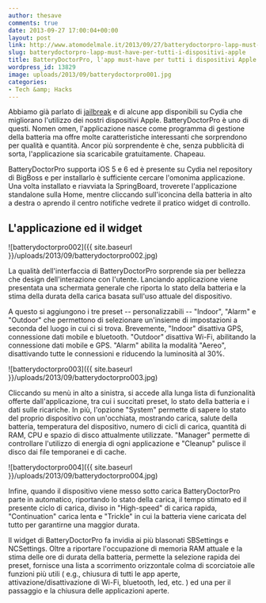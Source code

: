 ```yaml
---
author: thesave
comments: true
date: 2013-09-27 17:00:04+00:00
layout: post
link: http://www.atomodelmale.it/2013/09/27/batterydoctorpro-lapp-must-have-per-tutti-i-dispositivi-apple/
slug: batterydoctorpro-lapp-must-have-per-tutti-i-dispositivi-apple
title: BatteryDoctorPro, l'app must-have per tutti i dispositivi Apple
wordpress_id: 13829
image: uploads/2013/09/batterydoctorpro001.jpg
categories:
- Tech &amp; Hacks
---
```


Abbiamo già parlato di [jailbreak](/2009/06/04/ida-il-navigatore-gps-offline-che-tutti-i-possessori-di-iphone-aspettavano/) e di alcune app disponibili su Cydia che migliorano l'utilizzo dei nostri dispositivi Apple. BatteryDoctorPro è uno di questi. Nomen omen, l'applicazione nasce come programma di gestione della batteria ma offre molte caratteristiche interessanti che sorprendono per qualità e quantità. Ancor più sorprendente è che, senza pubblicità di sorta, l'applicazione sia scaricabile gratuitamente. Chapeau.

BatteryDoctorPro supporta iOS 5 e 6 ed è presente su Cydia nel repository di BigBoss e per installarlo è sufficiente cercare l'omonima applicazione. Una volta installato e riavviata la SpringBoard, troverete l'applicazione standalone sulla Home, mentre cliccando sull'iconcina della batteria in alto a destra o aprendo il centro notifiche vedrete il pratico widget di controllo.

## L'applicazione ed il widget

![batterydoctorpro002]({{ site.baseurl }}/uploads/2013/09/batterydoctorpro002.jpg)

La qualità dell'interfaccia di BatteryDoctorPro sorprende sia per bellezza che design dell'interazione con l'utente. Lanciando applicazione viene presentata una schermata generale che riporta lo stato della batteria e la stima della durata della carica basata sull'uso attuale del dispositivo.

A questo si aggiungono i tre preset -- personalizzabili -- "Indoor", "Alarm" e "Outdoor" che permettono di selezionare un'insieme di impostazioni a seconda del luogo in cui ci si trova. Brevemente, "Indoor" disattiva GPS, connessione dati mobile e bluetooth. "Outdoor" disattiva Wi-Fi, abilitando la connessione dati mobile e GPS. "Alarm" abilita la modalità "Aereo", disattivando tutte le connessioni e riducendo la luminosità al 30%.

![batterydoctorpro003]({{ site.baseurl }}/uploads/2013/09/batterydoctorpro003.jpg)

Cliccando su menù in alto a sinistra, si accede alla lunga lista di funzionalità offerte dall'applicazione, tra cui i succitati preset, lo stato della batteria e i dati sulle ricariche. In più, l'opzione "System" permette di sapere lo stato del proprio dispositivo con un'occhiata, mostrando carica, salute della batteria, temperatura del dispositivo, numero di cicli di carica, quantità di RAM, CPU e spazio di disco attualmente utilizzate. "Manager" permette di controllare l'utilizzo di energia di ogni applicazione e "Cleanup" pulisce il disco dai file temporanei e di cache.

![batterydoctorpro004]({{ site.baseurl }}/uploads/2013/09/batterydoctorpro004.jpg)

Infine, quando il dispositivo viene messo sotto carica BatteryDoctorPro parte in automatico, riportando lo stato della carica, il tempo stimato ed il presente ciclo di carica, diviso in "High-speed" di carica rapida, "Continuation" carica lenta e "Trickle" in cui la batteria viene caricata del tutto per garantirne una maggior durata.

Il widget di BatteryDoctorPro fa invidia ai più blasonati SBSettings e NCSettings. Oltre a riportare l'occupazione di memoria RAM attuale e la stima delle ore di durata della batteria, permette la selezione rapida dei preset, fornisce una lista a scorrimento orizzontale colma di scorciatoie alle funzioni più utili ( e.g., chiusura di tutti le app aperte, attivazione/disattivazione di Wi-Fi, bluetooth, led, etc. ) ed una per il passaggio e la chiusura delle applicazioni aperte.
